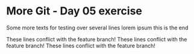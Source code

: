 # More Git - Day 05 exercise

Some more texts for testing over several lines
lorem ipsum
this is the end

These lines conflict with the feature branch!
These lines conflict with the feature branch!
These lines conflict with the feature branch!